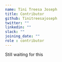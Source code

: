 ```yaml
---
name: Tini Treesa Joseph
title: Contributor
github: Tinitreesajoseph
twitter: ""
linkedin: ""
slack: ""
joining_date: ""
role : contributor
---
```


Still waiting for this
